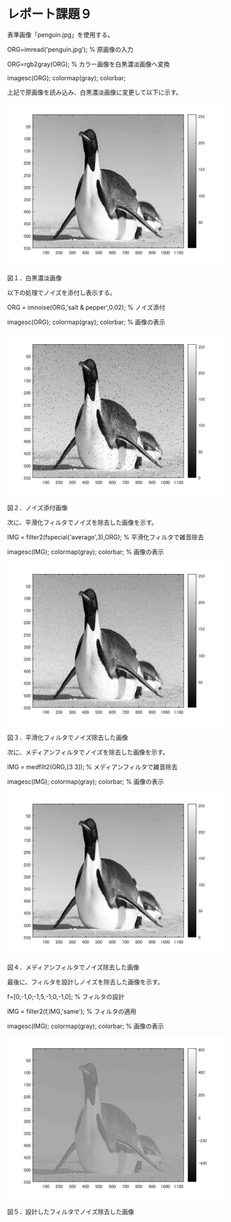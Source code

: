 # レポート課題９

表準画像「penguin.jpg」を使用する。

ORG=imread('penguin.jpg'); % 原画像の入力

ORG=rgb2gray(ORG); % カラー画像を白黒濃淡画像へ変換

imagesc(ORG); colormap(gray); colorbar;

上記で原画像を読み込み、白黒濃淡画像に変更して以下に示す。

![原画像](https://github.com/broccoly009/kadai/blob/master/image/kadai9-1.png)

図１．白黒濃淡画像

以下の処理でノイズを添付し表示する。

ORG = imnoise(ORG,'salt & pepper',0.02); % ノイズ添付

imagesc(ORG); colormap(gray); colorbar; % 画像の表示

![原画像](https://github.com/broccoly009/kadai/blob/master/image/kadai9-2.png)

図２．ノイズ添付画像

次に、平滑化フィルタでノイズを除去した画像を示す。

IMG = filter2(fspecial('average',3),ORG); % 平滑化フィルタで雑音除去

imagesc(IMG); colormap(gray); colorbar; % 画像の表示

![原画像](https://github.com/broccoly009/kadai/blob/master/image/kadai9-3.png)

図３．平滑化フィルタでノイズ除去した画像

次に、メディアンフィルタでノイズを除去した画像を示す。

IMG = medfilt2(ORG,[3 3]); % メディアンフィルタで雑音除去

imagesc(IMG); colormap(gray); colorbar; % 画像の表示

![原画像](https://github.com/broccoly009/kadai/blob/master/image/kadai9-4.png)

図４．メディアンフィルタでノイズ除去した画像

最後に、フィルタを設計しノイズを除去した画像を示す。

f=[0,-1,0;-1,5,-1;0,-1,0]; % フィルタの設計

IMG = filter2(f,IMG,'same'); % フィルタの適用

imagesc(IMG); colormap(gray); colorbar; % 画像の表示

![原画像](https://github.com/broccoly009/kadai/blob/master/image/kadai9-5.png)

図５．設計したフィルタでノイズ除去した画像





